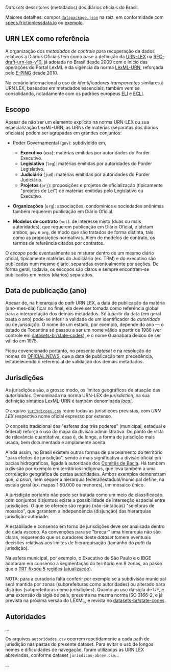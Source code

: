 *Datasets* descritores (metadados) dos diários oficiais do Brasil.

Maiores detalhes: compor [`datapackage.json`](../datapackage.json) na raiz, em conformidade com [specs.frictionlessdata.io](http://specs.frictionlessdata.io/) ou [exemplo](https://github.com/datasets-br/state-codes/blob/master/datapackage.json).

## URN LEX como referência

A organização dos *metadados de controle* para recuperação de dados relativos a Diários Oficiais 
tem como base a definição da [URN-LEX](https://en.wikipedia.org/wiki/Lex_(URN)) na [RFC-draft-urn-lex-v10](https://datatracker.ietf.org/doc/draft-spinosa-urn-lex/),
já adotada no Brasil desde 2009 com o inicio das operações do Portal LexML e da vigência da norma [LexML-URN](http://projeto.lexml.gov.br/documentacao/Parte-2-LexML-URN.pdf), reforçada pelo [E-PING](http://eping.governoeletronico.gov.br/#p2s5) desde 2010.

No cenário internacional o uso de *identificadores transparentes* similares à  URN LEX, baseados em metadados essenciais, também vem se consolidando, notadamente com os padrões europeus [ELI](https://en.wikipedia.org/wiki/European_Legislation_Identifier) e [ECLI](https://en.wikipedia.org/wiki/European_Case_Law_Identifier).

## Escopo

Apesar de não ser um elemento explícito na norma URN-LEX ou sua especialização LexML-URN, 
as URNs de matérias (separatas dos diários oficiaias) podem ser agrupadas em grandes conjuntos:

* Poder Governamental (`gov`): subdividido em,

  * **Executivo** (`exe`): matérias emitidas por autoridades do Porder Executivo.
  * **Legislativo** (`leg`): matérias emitidas por autoridades do Porder Legislativo.
  * **Judiciário** (`jud`): matérias emitidas por autoridades do Porder Judiciário.
  * **Projetos** (`prj`): proposições e projetos de oficialização (tipicamente "projetos de Lei") de matérias emitidas pelo Legislativo ou Executivo.

* **Organizações** (`org`): associações, condomínios e sociedades anônimas também requerem publicação em Diário Oficial.

* **Modelos de contrato** (`mct`): de interesse misto (duas ou mais autoridades), que requerem publicação em Diário Oficial, e afetam ambos, `gov` e `org`,   de modo que são tratados de forma distinta, tais como as proposições normativas. Além de modelos de contrato, os termos de referência citados por contratos.

O *escopo* pode eventualmente se misturar dentro de um mesmo diário oficial, tipicamente matérias do Judiciário (ex. TRM) e do executivo são publicadas num mesmo diário, 
separadas eventualmente por seções.  De forma geral, todavia, os escopos são claros e sempre encontram-se publicados em meios (diários) separados.

## Data de publicação (ano)

Apesar de, na hierarquia do *path* URN LEX, a data de publicação da matéria (ano-mes-dia) ficar no final,  ela deve ser tomada como referência global para a interpretação dos demais metadados. 
Só a partir da data (em geral basta o ano) pode-se inferir a validade de um identificador de *autoridade* ou de *jurisdição*. O nome de um estado, por exemplo, depende do ano &mdash; o estado de Tocantins só passou a ser um nome válido a partir de 1988 (ver controle em [datasets-br/state-codes](https://github.com/datasets-br/state-codes/blob/master/data/br-state-codes.csv)), e o nome Guanabara deixou de ser válido em 1975.

Ficou covencionado portanto, no presente *dataset* e na resolução de nomes do [OFICIAL.NEWS](https://github.com/okfn-brasil/oficial.news), que a data de publicação tem precedência, estabelecendo o referencial de validação dos demais metadados.

## Jurisdições

As jurisdições são, a grosso modo, os limites geográficos de atuação das *autoridades*. 
Denominada na norma URN-LEX de *jurisdiction*, na sua definição sintática LexML-URN 
é também denominada [*local*](http://okfn-brasil.github.io/getlex/lexBr/#local).

O arquivo [`jurisdicoes.csv`](jurisdicoes.csv) reúne todas as jurisdições previstas, com *URN LEX* respectivo nome oficial expresso por extenso.

O conceito tradicional das "esferas dos três poderes" (municipal, estadual e federal) reforça o uso 
do mapa  da divisão administrativa. Do ponto de vista de relevância quantitativa, essa é, de longe, 
a forma de jurisdição mais usada, bem documentada e amplamente aceita.

Ainda assim, no Brasil existem outras formas de parcelamento do território "para efeitos de jurisdição",
sendo a mais significativa a divisão oficial em bacias hidrográficas, ligada à autoridade dos [Comitês de Bacia](http://www.cbh.gov.br/). 
Há também a divisão por exemplo em territórios indígenas, que leva também a uma correlação geográfica de certas autoridades. 
Ambos exemplos demonstram que, *a priori*, nem sequer a hierarquia federal/estadual/municipal define, 
na escala geral (ex. mapas 1:50.000 ou menores), um mosaico único.  

A jurisdição portanto não pode ser tratada como um meio de classificação, com conjuntos disjuntos: existe a possibilidade 
de interseção espacial entre jurisdições. O que se oferece são regras (não-sintáticas)  "seletoras de mosaico", 
que garantem a independência (disjunção) das hierarquias jurisdição-autoriade. 

A estabiliade e consenso em torno de jurisdições deve ser analisada dentro de cada _escopo_. 
As convenções para se "brecar" uma hierarquia não são claras, 
requerendo que os curadores deste *dataset* tomem eventuais decisões relativas aos limites de hierarquisação (tamanho do _path_ da jurisdição). 

Na esfera municipal, por exemplo, o Executivo de São Paulo e o IBGE adotaram em consenso a segmentação do território em 9 zonas, 
ao passo que o [TRT fixoou 5 regiões](http://trt2.jus.br/indice-noticias-em-destaque/2320-trt-2-desenvolve-projeto-para-divisao-da-jurisdicao-de-sao-paulo) ([atualização](https://trt-2.jusbrasil.com.br/noticias/100378222/trt-2-desenvolve-projeto-para-divisao-da-jurisdicao-do-municipio-de-sao-paulo)).

NOTA: para a curadoria falta conferir por exemplo se a subdivisão municipal será mantida por zonas (subprefeituras como autoridades) ou alterado para distritos (subprefeituras como jurisdições). Quanto ao uso da sigla de UF, é uma extensão da sigla de país, presente na mesma norma ISO 3166-2, e já prevista na próxima versão do LEXML, e revista no [datasets-br/state-codes](https://github.com/datasets-br/state-codes).

## Autoridades

...

Os arquivos `autoridades.csv` ocorrem repetidamente a cada path de jurisdição nas pastas do presente dataset. 
Para evitar o uso de longos nomes e dificuldades de navegação, foram utilizadas as URN LEX abreviadas, conforme dataset `jurisdicao-abrev.csv`...

...
